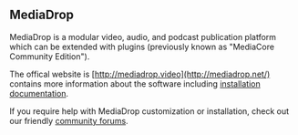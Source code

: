 MediaDrop
----------

MediaDrop is a modular video, audio, and podcast publication platform which can
be extended with plugins (previously known as "MediaCore Community Edition").

The offical website is [http://mediadrop.video](http://mediadrop.net/) contains
more information about the software including
[installation documentation](http://mediadrop.video/docs/install/).

If you require help with MediaDrop customization or installation, check out our
friendly [community forums](http://mediadrop.video/community).


